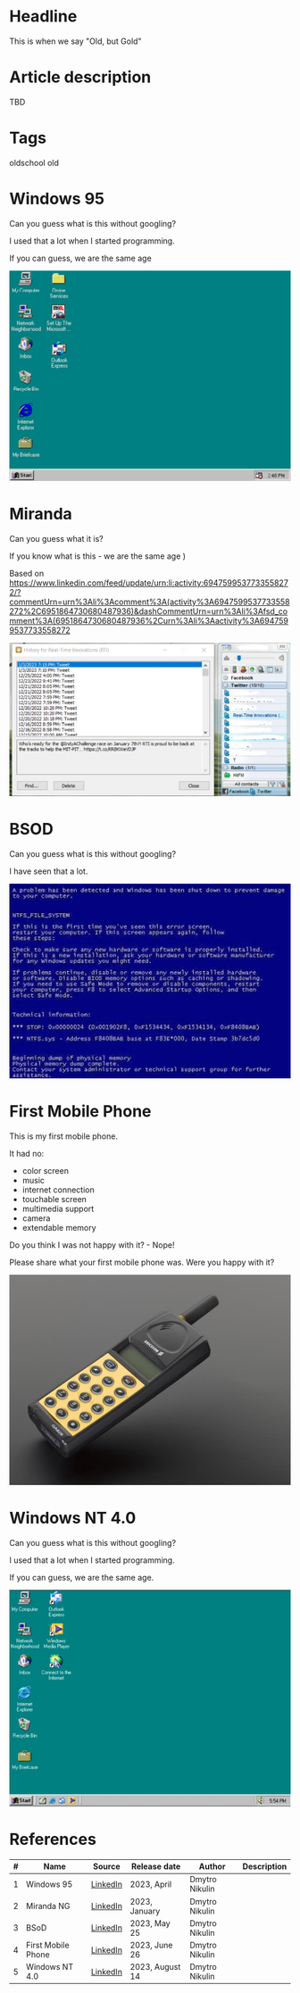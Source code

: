 # Headline
This is when we say "Old, but Gold"

# Article description
TBD 

# Tags
oldschool old

# Windows 95

Can you guess what is this without googling?

I used that a lot when I started programming.

If you can guess, we are the same age

<img src="./Images/windows95.jpg" alt="TBD" />

# Miranda
Can you guess what it is?

If you know what is this - we are the same age )

Based on https://www.linkedin.com/feed/update/urn:li:activity:6947599537733558272/?commentUrn=urn%3Ali%3Acomment%3A(activity%3A6947599537733558272%2C6951864730680487936)&dashCommentUrn=urn%3Ali%3Afsd_comment%3A(6951864730680487936%2Curn%3Ali%3Aactivity%3A6947599537733558272

<img src="./Images/Miranda.jpg" alt="Miranda.jpg" />

# BSOD
Can you guess what is this without googling?

I have seen that a lot.

<img src="./Images/BSOD.jpg" alt="BSOD.jpg" />

# First Mobile Phone
This is my first mobile phone.

It had no:
- color screen
- music
- internet connection
- touchable screen
- multimedia support
- camera
- extendable memory

Do you think I was not happy with it? - Nope!

Please share what your first mobile phone was.
Were you happy with it?

<img src="./Images/firstMobilePhone.jpg" alt="firstMobilePhone" />

# Windows NT 4.0

Can you guess what is this without googling?

I used that a lot when I started programming.

If you can guess, we are the same age.

<img src="./Images/WindowsNT40.jfif" alt="TBD" />

# References
| # | Name                 | Source                | Release date           |  Author                 | Description   |
| - | ---------------------|---------------------- |----------------------- | ----------------------- |:-------------:|
| 1 | Windows 95           |[LinkedIn](https://www.linkedin.com/posts/dimanikulin_oldschool-old-activity-7048925594268352512-c-4G?utm_source=share&utm_medium=member_desktop) | 2023, April| Dmytro Nikulin||
| 2 | Miranda NG           |[LinkedIn](https://www.linkedin.com/posts/dimanikulin_old-activity-7016323085142224896-OyzK?utm_source=share&utm_medium=member_desktop) | 2023, January| Dmytro Nikulin||
| 3 | BSoD                 |[LinkedIn](https://www.linkedin.com/posts/dimanikulin_oldschool-oldtech-activity-7066684307964125184-hZG4?utm_source=share&utm_medium=member_desktop)| 2023, May 25 | Dmytro Nikulin||
| 4 | First Mobile Phone   |[LinkedIn](https://www.linkedin.com/posts/dimanikulin_oldisgold-oldschool-first-activity-7078993334840569858-vZp0?utm_source=share&utm_medium=member_desktop)| 2023, June 26 | Dmytro Nikulin||
| 5 | Windows NT 4.0       |[LinkedIn](https://www.linkedin.com/posts/dimanikulin_oldschool-old-activity-7096741686382407680-mJQ2?utm_source=share&utm_medium=member_desktop)| 2023, August 14 | Dmytro Nikulin| |
